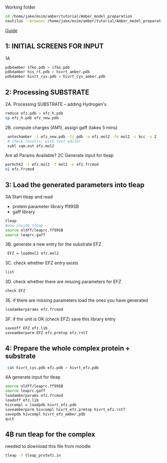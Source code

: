 Working folder
```Bash
cd /home/jake/msim/amber/tutorial/Amber_model_preparation
nautilus --browser /home/jake/msim/amber/tutorial/Amber_model_preparation
```
[Guide](https://documentcloud.adobe.com/gsuiteintegration/index.html?state=%7B%22ids%22%3A%5B%2217VAQcmTRHUCfrQ6GFdjLDHFqfjDoRJVV%22%5D%2C%22action%22%3A%22open%22%2C%22userId%22%3A%22113748869220801030575%22%2C%22resourceKeys%22%3A%7B%7D%7D) 
## 1: INITIAL SCREENS FOR INPUT
1A
```Bash
pdb4amber 1fko.pdb > ifko.pdb
pdb4amber hiv_rt.pdb > hivrt_amber.pdb
pdb4amber hivrt_cys.pdb > hivrt_cys_amber.pdb
```
## 2:  Processing SUBSTRATE
2A. Processing SUBSTRATE – adding Hydrogen's 
```Bash
reduce efz.pdb > efz_h.pdb 
cp efz_h.pdb efz_new.pdb
```
2B. compute charges (AM1), assign gaff
(takes 5 mins)
```Bash
 antechamber -i efz_new.pdb -fi pdb -o efz.mol2 -fo mol2 -c bcc -s 2 
 # check results, with text editor
 subl sqm.out efz.mol2
```
Are all Params Available?
2C Generate input for tleap 
```Bash
parmchk2 -i efz.mol2 -f mol2 -o efz.frcmod 
vi efz.frcmod
```
## 3: Load the generated parameters into tleap 
3A Start tleap and read 
* protein parameter library ff99SB
* gaff library 
```Bash
tleap
#now inside tleap
source oldff/leaprc.ff99SB
source leaprc.gaff 
```
3B. generate a new entry for the substrate EFZ 
```Bash
 EFZ = loadmol2 efz.mol2   
```
3C. check whether EFZ entry exists
```Bash
list  
```
3D. check whether there are missing parameters for EFZ  
```Bash
check EFZ   
```
3E. if there are missing parameters load the ones you have generated 
```Bash
loadamberparams efz.frcmod
```
3F. if the unit is OK (check EFZ) save this library entry 
```Bash
saveoff EFZ efz.lib 
saveamberparm EFZ efz.prmtop efz.rst7       
```
## 4: Prepare the whole complex protein + substrate 
```Bash
 cat hivrt_cys.pdb efz.pdb > hivrt_efz.pdb 
```
4A generate input for tleap
```Bash
source oldff/leaprc.ff99SB
source leaprc.gaff
loadamberparams efz.frcmod
loadoff efz.lib
hivcompl = loadpdb hivrt_efz.pdb
saveamberparm hivcompl hivrt_efz.prmtop hivrt_efz.rst7
savepdb hivcompl hivrt_efz_amber.pdb
quit 
```
## 4B run tleap for the complex
needed to download this file from moodle
```Bash
tleap -f tleap_protefz.in 
```
